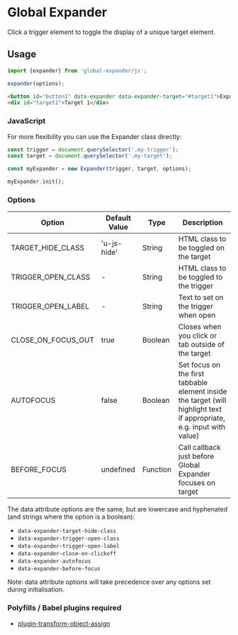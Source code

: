 # Global Expander

Click a trigger element to toggle the display of a unique target element.

## Usage

```javascript
import {expander} from 'global-expander/js';

expander(options);
```

```html
<button id="button1" data-expander data-expander-target="#target1">Expander 1</button>
<div id="target1">Target 1</div>
```

### JavaScript

For more flexibility you can use the Expander class directly:

```javascript
const trigger = document.querySelector('.my-trigger');
const target = document.querySelector('.my-target');

const myExpander = new Expander(trigger, target, options);

myExpander.init();
``` 

### Options

| Option             | Default Value | Type    | Description |
|--------------------|---------------|---------|-----------------------------------------------------------------------------------------------------------------------|
| TARGET_HIDE_CLASS  | 'u-js-hide'   | String  | HTML class to be toggled on the target                                                                                |
| TRIGGER_OPEN_CLASS | -             | String  | HTML class to be toggled to the trigger                                                                               |
| TRIGGER_OPEN_LABEL | -             | String  | Text to set on the trigger when open                                                                                  |
| CLOSE_ON_FOCUS_OUT  | true          | Boolean | Closes when you click or tab outside of the target                                                                           |
| AUTOFOCUS          | false         | Boolean | Set focus on the first tabbable element inside the target (will highlight text if appropriate, e.g. input with value) |
| BEFORE_FOCUS       | undefined     | Function | Call callback just before Global Expander focuses on target |

The data attribute options are the same, but are lowercase and hyphenated (and strings where the option is a boolean):

- `data-expander-target-hide-class`
- `data-expander-trigger-open-class`
- `data-expander-trigger-open-label`
- `data-expander-close-on-clickoff`
- `data-expander-autofocus`
- `data-expander-before-focus`

Note: data attribute options will take precedence over any options set during initialisation.

### Polyfills / Babel plugins required

- [plugin-transform-object-assign](https://babeljs.io/docs/en/babel-plugin-transform-object-assign)
